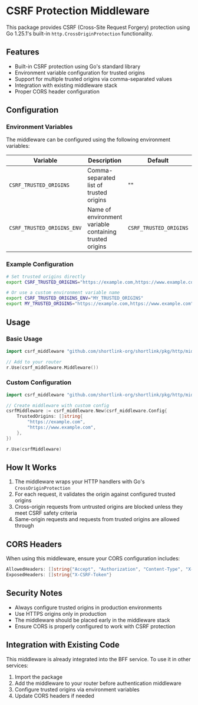 # CSRF Protection Middleware

This package provides CSRF (Cross-Site Request Forgery) protection using Go 1.25.1's built-in `http.CrossOriginProtection` functionality.

## Features

- Built-in CSRF protection using Go's standard library
- Environment variable configuration for trusted origins
- Support for multiple trusted origins via comma-separated values
- Integration with existing middleware stack
- Proper CORS header configuration

## Configuration

### Environment Variables

The middleware can be configured using the following environment variables:

| Variable | Description | Default | Example |
|----------|-------------|---------|---------|
| `CSRF_TRUSTED_ORIGINS` | Comma-separated list of trusted origins | "" | `https://example.com,https://www.example.com` |
| `CSRF_TRUSTED_ORIGINS_ENV` | Name of environment variable containing trusted origins | `CSRF_TRUSTED_ORIGINS` | `TRUSTED_ORIGINS` |

### Example Configuration

```bash
# Set trusted origins directly
export CSRF_TRUSTED_ORIGINS="https://example.com,https://www.example.com,https://app.mysite.com"

# Or use a custom environment variable name
export CSRF_TRUSTED_ORIGINS_ENV="MY_TRUSTED_ORIGINS"
export MY_TRUSTED_ORIGINS="https://example.com,https://www.example.com"
```

## Usage

### Basic Usage

```go
import csrf_middleware "github.com/shortlink-org/shortlink/pkg/http/middleware/csrf"

// Add to your router
r.Use(csrf_middleware.Middleware())
```

### Custom Configuration

```go
import csrf_middleware "github.com/shortlink-org/shortlink/pkg/http/middleware/csrf"

// Create middleware with custom config
csrfMiddleware := csrf_middleware.New(csrf_middleware.Config{
    TrustedOrigins: []string{
        "https://example.com",
        "https://www.example.com",
    },
})

r.Use(csrfMiddleware)
```

## How It Works

1. The middleware wraps your HTTP handlers with Go's `CrossOriginProtection`
2. For each request, it validates the origin against configured trusted origins
3. Cross-origin requests from untrusted origins are blocked unless they meet CSRF safety criteria
4. Same-origin requests and requests from trusted origins are allowed through

## CORS Headers

When using this middleware, ensure your CORS configuration includes:

```go
AllowedHeaders: []string{"Accept", "Authorization", "Content-Type", "X-CSRF-Token", "X-Requested-With"}
ExposedHeaders: []string{"X-CSRF-Token"}
```

## Security Notes

- Always configure trusted origins in production environments
- Use HTTPS origins only in production
- The middleware should be placed early in the middleware stack
- Ensure CORS is properly configured to work with CSRF protection

## Integration with Existing Code

This middleware is already integrated into the BFF service. To use it in other services:

1. Import the package
2. Add the middleware to your router before authentication middleware
3. Configure trusted origins via environment variables
4. Update CORS headers if needed